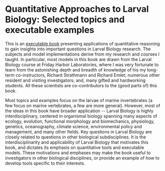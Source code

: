 # Quantitative Approaches to Larval Biology\: Selected topics and executable examples

This is an [executable book](https://executablebooks.org/en/latest/) presenting applications of quantitative reasoning to gain insights into important questions in Larval Biology research.
The subjects and model implementations derive from my research and courses I taught. 
In particular, most models in this book are drawn from the Larval Biology course at Friday Harbor Laboratories, where I was very fortunate to learn from the astonishing depth and breadth of knowledge of his my long-term co-instructors, Richard Strathmann and Richard Emlet; numerous other resident and visiting investigators; and, many gifted and hardworking students. 
All these scientists are co-contributors to the (good parts of) this book.

Most topics and examples focus on the larvae of marine invertebrates (a few focus on marine vertebrates, a few are more general).
However, most of the ideas in this book have broader application -- Larval Biology is highly interdisciplinary, centered in organismal biology spanning many aspects of ecology, evolution, functional morphology and biomechanics, physiology, genetics, oceanography, climate science, environmental policy and management, and many other fields.
Key questions in Larval Biology are closely related to questions in other biological subdisciplines.
It is the interdisciplinarity and applicability of Larval Biology that motivates this book, and dictates its emphasis on quantitative tools and executable models.
These motivations and emphases may make the book useful to investigators in other biological disciplines, or provide an example of how to develop tools specific to their interests.


```{tableofcontents}
```
